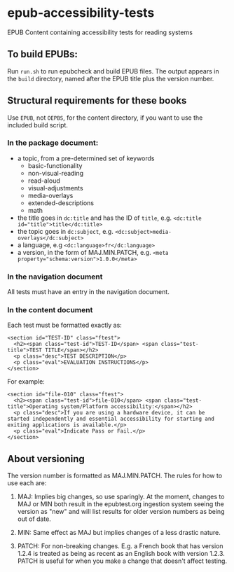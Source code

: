 epub-accessibility-tests
========================

EPUB Content containing accessibility tests for reading systems

## To build EPUBs:

Run `run.sh` to run epubcheck and build EPUB files. The output appears in the `build` directory, named after the EPUB title plus the version number.

## Structural requirements for these books

Use `EPUB`, not `OEPBS`, for the content directory, if you want to use the included build script.

### In the package document:

- a topic, from a pre-determined set of keywords
  - basic-functionality
  - non-visual-reading
  - read-aloud
  - visual-adjustments
  - media-overlays
  - extended-descriptions
  - math
- the title goes in `dc:title` and has the ID of `title`, e.g.
```<dc:title id="title">title</dc:title>```
- the topic goes in `dc:subject`, e.g.
```<dc:subject>media-overlays</dc:subject>```
- a language, e.g
```<dc:language>fr</dc:language>```
- a version, in the form of MAJ.MIN.PATCH, e.g.
```<meta property="schema:version">1.0.0</meta>```

### In the navigation document

All tests must have an entry in the navigation document.

### In the content document

Each test must be formatted exactly as:

```
<section id="TEST-ID" class="ftest">
  <h2><span class="test-id">TEST-ID</span> <span class="test-title">TEST TITLE</span></h2>
  <p class="desc">TEST DESCRIPTION</p>
  <p class="eval">EVALUATION INSTRUCTIONS</p>
</section>
```

For example:

```
<section id="file-010" class="ftest">
  <h2><span class="test-id">file-010</span> <span class="test-title">Operating system/Platform accessibility:</span></h2>
  <p class="desc">If you are using a hardware device, it can be started independently and essential accessibility for starting and exiting applications is available.</p>
  <p class="eval">Indicate Pass or Fail.</p>
</section>
```

## About versioning

The version number is formatted as MAJ.MIN.PATCH. The rules for how to use each are:

1. MAJ: Implies big changes, so use sparingly. At the moment, changes to MAJ or MIN both result in the epubtest.org ingestion system seeing the version as "new" and will list results for older version numbers as being out of date.

2. MIN: Same effect as MAJ but implies changes of a less drastic nature.

3. PATCH: For non-breaking changes. E.g. a French book that has version 1.2.4 is treated as being as recent as an English book with version 1.2.3. PATCH is useful for when you make a change that doesn't affect testing.
